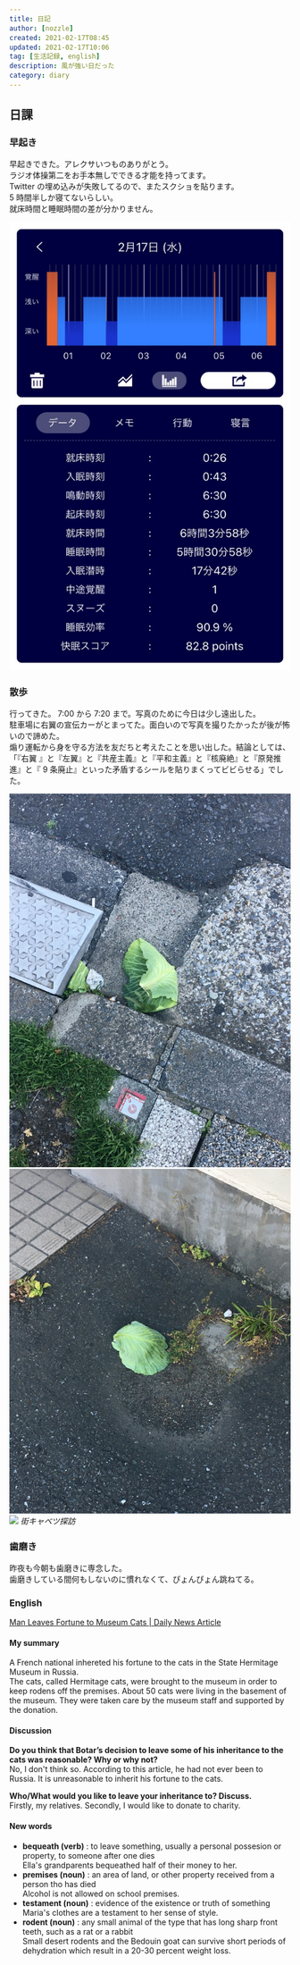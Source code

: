 ```yaml
---
title: 日記
author: [nozzle]
created: 2021-02-17T08:45
updated: 2021-02-17T10:06
tag: [生活記録, english]
description: 風が強い日だった
category: diary
---
```


## 日課

### 早起き

早起きできた。アレクサいつものありがとう。  
ラジオ体操第二をお手本無しでできる才能を持ってます。  
Twitter の埋め込みが失敗してるので、またスクショを貼ります。  
5 時間半しか寝てないらしい。  
就床時間と睡眠時間の差が分かりません。

![](./IMG_20210217_084704.JPG)

### 散歩

行ってきた。
7:00 から 7:20 まで。写真のために今日は少し遠出した。  
駐車場に右翼の宣伝カーがとまってた。面白いので写真を撮りたかったが後が怖いので諦めた。  
煽り運転から身を守る方法を友だちと考えたことを思い出した。結論としては、「『右翼
』と『左翼』と『共産主義』と『平和主義』と『核廃絶』と『原発推進』と『 9 条廃止』といった矛盾するシールを貼りまくってビビらせる」でした。

![](./IMG_20210217_071218.JPG)
![](./IMG_20210217_071227.JPG)
![](./IMG_20210217_071255.JPG)
_街キャベツ探訪_

### 歯磨き

昨夜も今朝も歯磨きに専念した。  
歯磨きしている間何もしないのに慣れなくて、ぴょんぴょん跳ねてる。

### English

[Man Leaves Fortune to Museum Cats | Daily News Article](https://www.rarejob.com/dna/2021/02/17/man-leaves-fortune-to-museum-cats/)

#### My summary

A French national inhereted his fortune to the cats in the State Hermitage Museum in Russia.  
The cats, called Hermitage cats, were brought to the museum in order to keep rodens off the premises.
About 50 cats were living in the basement of the museum. They were taken care by the museum staff and supported by the donation.

#### Discussion

**Do you think that Botar’s decision to leave some of his inheritance to the cats was reasonable? Why or why not?**  
No, I don't think so. According to this article, he had not ever been to Russia. It is unreasonable to inherit his fortune to the cats.

**Who/What would you like to leave your inheritance to? Discuss.**  
Firstly, my relatives. Secondly, I would like to donate to charity.

#### New words

- **bequeath (verb)** : to leave something, usually a personal possesion or property, to someone after one dies  
  Ella's grandparents bequeathed half of their money to her.
- **premises (noun)** : an area of land, or other property received from a person tho has died  
  Alcohol is not allowed on school premises.
- **testament (noun)** : evidence of the existence or truth of something  
  Maria's clothes are a testament to her sense of style.
- **rodent (noun)** : any small animal of the type that has long sharp front teeth, such as a rat or a rabbit  
  Small desert rodents and the Bedouin goat can survive short periods of dehydration which result in a 20-30 percent weight loss.

